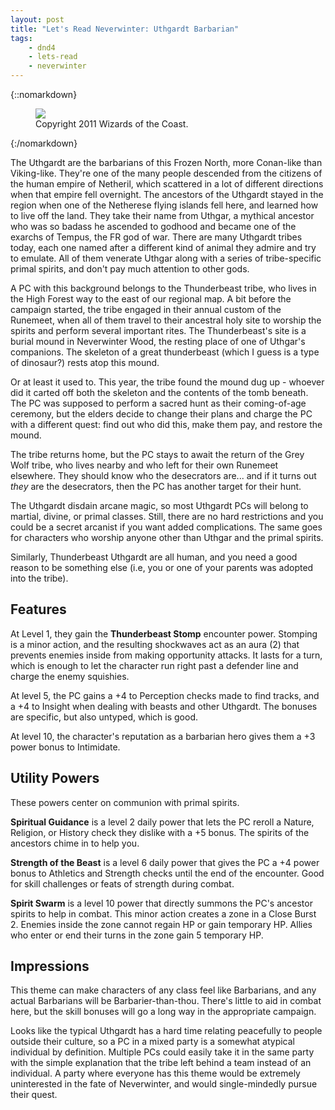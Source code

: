 ```yaml
---
layout: post
title: "Let's Read Neverwinter: Uthgardt Barbarian"
tags:
    - dnd4
    - lets-read
    - neverwinter
---
```


{::nomarkdown}
<figure class="center">
  <img src="{{ "/assets/wir-neverwinter-uthgardt.png" | absolute_url }}"/>
  <figcaption>
    Copyright 2011 Wizards of the Coast.
  </figcaption>
</figure>
{:/nomarkdown}

The Uthgardt are the barbarians of this Frozen North, more Conan-like than
Viking-like. They're one of the many people descended from the citizens of the
human empire of Netheril, which scattered in a lot of different directions when
that empire fell overnight. The ancestors of the Uthgardt stayed in the region
when one of the Netherese flying islands fell here, and learned how to live off
the land. They take their name from Uthgar, a mythical ancestor who was so
badass he ascended to godhood and became one of the exarchs of Tempus, the FR
god of war. There are many Uthgardt tribes today, each one named after a
different kind of animal they admire and try to emulate. All of them venerate
Uthgar along with a series of tribe-specific primal spirits, and don't pay much
attention to other gods.

A PC with this background belongs to the Thunderbeast tribe, who lives in the
High Forest way to the east of our regional map. A bit before the campaign
started, the tribe engaged in their annual custom of the Runemeet, when all of
them travel to their ancestral holy site to worship the spirits and perform
several important rites. The Thunderbeast's site is a burial mound in
Neverwinter Wood, the resting place of one of Uthgar's companions. The skeleton
of a great thunderbeast (which I guess is a type of dinosaur?) rests atop this
mound.

Or at least it used to. This year, the tribe found the mound dug up - whoever
did it carted off both the skeleton and the contents of the tomb beneath. The PC
was supposed to perform a sacred hunt as their coming-of-age ceremony, but the
elders decide to change their plans and charge the PC with a different quest:
find out who did this, make them pay, and restore the mound.

The tribe returns home, but the PC stays to await the return of the Grey Wolf
tribe, who lives nearby and who left for their own Runemeet elsewhere. They
should know who the desecrators are... and if it turns out _they_ are the
desecrators, then the PC has another target for their hunt.

The Uthgardt disdain arcane magic, so most Uthgardt PCs will belong to martial,
divine, or primal classes. Still, there are no hard restrictions and you could
be a secret arcanist if you want added complications. The same goes for
characters who worship anyone other than Uthgar and the primal spirits.

Similarly, Thunderbeast Uthgardt are all human, and you need a good reason to be
something else (i.e, you or one of your parents was adopted into the tribe).

## Features

At Level 1, they gain the **Thunderbeast Stomp** encounter power. Stomping is a
minor action, and the resulting shockwaves act as an aura (2) that prevents
enemies inside from making opportunity attacks. It lasts for a turn, which is
enough to let the character run right past a defender line and charge the enemy
squishies.

At level 5, the PC gains a +4 to Perception checks made to find tracks, and a +4
to Insight when dealing with beasts and other Uthgardt. The bonuses are
specific, but also untyped, which is good.

At level 10, the character's reputation as a barbarian hero gives them a +3
power bonus to Intimidate.

## Utility Powers

These powers center on communion with primal spirits.

**Spiritual Guidance** is a level 2 daily power that lets the PC reroll a
Nature, Religion, or History check they dislike with a +5 bonus. The spirits of
the ancestors chime in to help you.

**Strength of the Beast** is a level 6 daily power that gives the PC a +4 power
bonus to Athletics and Strength checks until the end of the encounter. Good for
skill challenges or feats of strength during combat.

**Spirit Swarm** is a level 10 power that directly summons the PC's ancestor
spirits to help in combat. This minor action creates a zone in a Close
Burst 2. Enemies inside the zone cannot regain HP or gain temporary HP. Allies
who enter or end their turns in the zone gain 5 temporary HP.

## Impressions

This theme can make characters of any class feel like Barbarians, and any actual
Barbarians will be Barbarier-than-thou. There's little to aid in combat here,
but the skill bonuses will go a long way in the appropriate campaign.

Looks like the typical Uthgardt has a hard time relating peacefully to people
outside their culture, so a PC in a mixed party is a somewhat atypical
individual by definition. Multiple PCs could easily take it in the same party
with the simple explanation that the tribe left behind a team instead of an
individual. A party where everyone has this theme would be extremely
uninterested in the fate of Neverwinter, and would single-mindedly pursue their
quest.
